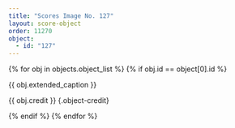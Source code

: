 ```yaml
---
title: "Scores Image No. 127"
layout: score-object
order: 11270
object:
  - id: "127"
---
```


{% for obj in objects.object_list %}
{% if obj.id == object[0].id %}

{{ obj.extended_caption }}

{{ obj.credit }} {.object-credit}

{% endif %}
{% endfor %}
